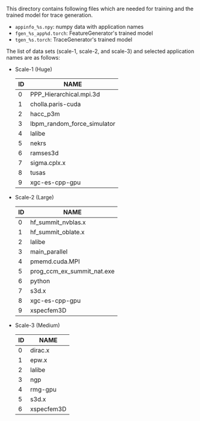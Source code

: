 This directory contains following files which are needed for training and the  trained model for trace generation.

* `appinfo_%s.npy`: numpy data with application names
* `fgen_%s_app%d.torch`: FeatureGenerator's trained model
* `tgen_%s.torch`: TraceGenerator's trained model

The list of data sets (scale-1, scale-2, and scale-3) and selected application names are as follows:

* Scale-1 (Huge)

     ID | NAME
    ----|----------------------------
     0  | PPP_Hierarchical.mpi.3d
     1  | cholla.paris-cuda
     2  | hacc_p3m
     3  | lbpm_random_force_simulator
     4  | lalibe
     5  | nekrs
     6  | ramses3d
     7  | sigma.cplx.x
     8  | tusas
     9  | xgc-es-cpp-gpu

* Scale-2 (Large)

     ID | NAME
    ----|-----------------------------
     0  | hf_summit_nvblas.x
     1  | hf_summit_oblate.x
     2  | lalibe
     3  | main_parallel
     4  | pmemd.cuda.MPI
     5  | prog_ccm_ex_summit_nat.exe
     6  | python
     7  | s3d.x
     8  | xgc-es-cpp-gpu
     9  | xspecfem3D

* Scale-3 (Medium)

     ID | NAME
    ----|-----------------------------
     0  | dirac.x
     1  | epw.x
     2  | lalibe
     3  | ngp
     4  | rmg-gpu
     5  | s3d.x
     6  | xspecfem3D

